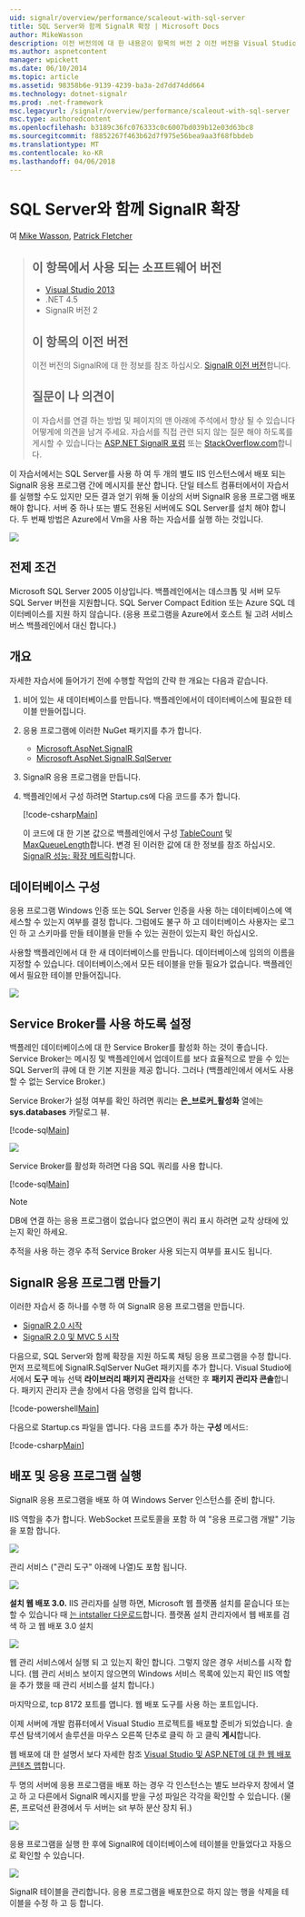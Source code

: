 ```yaml
---
uid: signalr/overview/performance/scaleout-with-sql-server
title: SQL Server와 함께 SignalR 확장 | Microsoft Docs
author: MikeWasson
description: 이전 버전의에 대 한 내용은이 항목의 버전 2 이전 버전을 Visual Studio 2013.NET 4.5 SignalR이이 항목에서 사용 하는 소프트웨어 버전 중...
ms.author: aspnetcontent
manager: wpickett
ms.date: 06/10/2014
ms.topic: article
ms.assetid: 98358b6e-9139-4239-ba3a-2d7dd74dd664
ms.technology: dotnet-signalr
ms.prod: .net-framework
msc.legacyurl: /signalr/overview/performance/scaleout-with-sql-server
msc.type: authoredcontent
ms.openlocfilehash: b3189c36fc076333c0c6007bd039b12e03d63bc8
ms.sourcegitcommit: f8852267f463b62d7f975e56bea9aa3f68fbbdeb
ms.translationtype: MT
ms.contentlocale: ko-KR
ms.lasthandoff: 04/06/2018
---
```

<a name="signalr-scaleout-with-sql-server"></a>SQL Server와 함께 SignalR 확장
====================
여 [Mike Wasson](https://github.com/MikeWasson), [Patrick Fletcher](https://github.com/pfletcher)

> ## <a name="software-versions-used-in-this-topic"></a>이 항목에서 사용 되는 소프트웨어 버전
> 
> 
> - [Visual Studio 2013](https://www.microsoft.com/visualstudio/eng/2013-downloads)
> - .NET 4.5
> - SignalR 버전 2
>   
> 
> 
> ## <a name="previous-versions-of-this-topic"></a>이 항목의 이전 버전
> 
> 이전 버전의 SignalR에 대 한 정보를 참조 하십시오. [SignalR 이전 버전](../older-versions/index.md)합니다.
> 
> ## <a name="questions-and-comments"></a>질문이 나 의견이
> 
> 이 자습서를 연결 하는 방법 및 페이지의 맨 아래에 주석에서 향상 될 수 있습니다 어떻게에 의견을 남겨 주세요. 자습서를 직접 관련 되지 않는 질문 해야 하도록를 게시할 수 있습니다는 [ASP.NET SignalR 포럼](https://forums.asp.net/1254.aspx/1?ASP+NET+SignalR) 또는 [StackOverflow.com](http://stackoverflow.com/)합니다.


이 자습서에서는 SQL Server를 사용 하 여 두 개의 별도 IIS 인스턴스에서 배포 되는 SignalR 응용 프로그램 간에 메시지를 분산 합니다. 단일 테스트 컴퓨터에서이 자습서를 실행할 수도 있지만 모든 결과 얻기 위해 둘 이상의 서버 SignalR 응용 프로그램 배포 해야 합니다. 서버 중 하나 또는 별도 전용된 서버에도 SQL Server를 설치 해야 합니다. 두 번째 방법은 Azure에서 Vm을 사용 하는 자습서를 실행 하는 것입니다.

![](scaleout-with-sql-server/_static/image1.png)

## <a name="prerequisites"></a>전제 조건

Microsoft SQL Server 2005 이상입니다. 백플레인에서는 데스크톱 및 서버 모두 SQL Server 버전을 지원합니다. SQL Server Compact Edition 또는 Azure SQL 데이터베이스를 지원 하지 않습니다. (응용 프로그램을 Azure에서 호스트 될 고려 서비스 버스 백플레인에서 대신 합니다.)

## <a name="overview"></a>개요

자세한 자습서에 들어가기 전에 수행할 작업의 간략 한 개요는 다음과 같습니다.

1. 비어 있는 새 데이터베이스를 만듭니다. 백플레인에서이 데이터베이스에 필요한 테이블 만들어집니다.
2. 응용 프로그램에 이러한 NuGet 패키지를 추가 합니다. 

    - [Microsoft.AspNet.SignalR](http://nuget.org/packages/Microsoft.AspNet.SignalR)
    - [Microsoft.AspNet.SignalR.SqlServer](http://nuget.org/packages/Microsoft.AspNet.SignalR.SqlServer)
3. SignalR 응용 프로그램을 만듭니다.
4. 백플레인에서 구성 하려면 Startup.cs에 다음 코드를 추가 합니다. 

    [!code-csharp[Main](scaleout-with-sql-server/samples/sample1.cs)]

   이 코드에 대 한 기본 값으로 백플레인에서 구성 [TableCount](https://msdn.microsoft.com/library/microsoft.aspnet.signalr.sqlscaleoutconfiguration.tablecount(v=vs.118).aspx) 및 [MaxQueueLength](https://msdn.microsoft.com/library/microsoft.aspnet.signalr.messaging.scaleoutconfiguration.maxqueuelength(v=vs.118).aspx)합니다. 변경 된 이러한 값에 대 한 정보를 참조 하십시오. [SignalR 성능: 확장 메트릭](signalr-performance.md#scaleout_metrics)합니다. 

## <a name="configure-the-database"></a>데이터베이스 구성

응용 프로그램 Windows 인증 또는 SQL Server 인증을 사용 하는 데이터베이스에 액세스할 수 있는지 여부를 결정 합니다. 그럼에도 불구 하 고 데이터베이스 사용자는 로그인 하 고 스키마를 만들 테이블을 만들 수 있는 권한이 있는지 확인 하십시오.

사용할 백플레인에서 대 한 새 데이터베이스를 만듭니다. 데이터베이스에 임의의 이름을 지정할 수 있습니다. 데이터베이스;에서 모든 테이블을 만들 필요가 없습니다. 백플레인에서 필요한 테이블 만들어집니다.

![](scaleout-with-sql-server/_static/image2.png)

## <a name="enable-service-broker"></a>Service Broker를 사용 하도록 설정

백플레인 데이터베이스에 대 한 Service Broker를 활성화 하는 것이 좋습니다. Service Broker는 메시징 및 백플레인에서 업데이트를 보다 효율적으로 받을 수 있는 SQL Server의 큐에 대 한 기본 지원을 제공 합니다. 그러나 (백플레인에서 에서도 사용할 수 없는 Service Broker.)

Service Broker가 설정 여부를 확인 하려면 쿼리는 **은\_브로커\_활성화** 열에는 **sys.databases** 카탈로그 뷰.

[!code-sql[Main](scaleout-with-sql-server/samples/sample2.sql)]

![](scaleout-with-sql-server/_static/image3.png)

Service Broker를 활성화 하려면 다음 SQL 쿼리를 사용 합니다.

[!code-sql[Main](scaleout-with-sql-server/samples/sample3.sql)]

> [!NOTE]
> DB에 연결 하는 응용 프로그램이 없습니다 없으면이 쿼리 표시 하려면 교착 상태에 있는지 확인 하세요.


추적을 사용 하는 경우 추적 Service Broker 사용 되는지 여부를 표시도 됩니다.

## <a name="create-a-signalr-application"></a>SignalR 응용 프로그램 만들기

이러한 자습서 중 하나를 수행 하 여 SignalR 응용 프로그램을 만듭니다.

- [SignalR 2.0 시작](../getting-started/tutorial-getting-started-with-signalr.md)
- [SignalR 2.0 및 MVC 5 시작](../getting-started/tutorial-getting-started-with-signalr-and-mvc.md)

다음으로, SQL Server와 함께 확장을 지원 하도록 채팅 응용 프로그램을 수정 합니다. 먼저 프로젝트에 SignalR.SqlServer NuGet 패키지를 추가 합니다. Visual Studio에서에서 **도구** 메뉴 선택 **라이브러리 패키지 관리자**을 선택한 후 **패키지 관리자 콘솔**합니다. 패키지 관리자 콘솔 창에서 다음 명령을 입력 합니다.

[!code-powershell[Main](scaleout-with-sql-server/samples/sample4.ps1)]

다음으로 Startup.cs 파일을 엽니다. 다음 코드를 추가 하는 **구성** 메서드:

[!code-csharp[Main](scaleout-with-sql-server/samples/sample5.cs)]

## <a name="deploy-and-run-the-application"></a>배포 및 응용 프로그램 실행

SignalR 응용 프로그램을 배포 하 여 Windows Server 인스턴스를 준비 합니다.

IIS 역할을 추가 합니다. WebSocket 프로토콜을 포함 하 여 "응용 프로그램 개발" 기능을 포함 합니다.

![](scaleout-with-sql-server/_static/image4.png)

관리 서비스 ("관리 도구" 아래에 나열)도 포함 됩니다.

![](scaleout-with-sql-server/_static/image5.png)

**설치 웹 배포 3.0.** IIS 관리자를 실행 하면, Microsoft 웹 플랫폼 설치를 묻습니다 또는 할 수 있습니다 때 [는 intstaller 다운로드](https://go.microsoft.com/fwlink/?LinkId=255386)합니다. 플랫폼 설치 관리자에서 웹 배포를 검색 하 고 웹 배포 3.0 설치

![](scaleout-with-sql-server/_static/image6.png)

웹 관리 서비스에서 실행 되 고 있는지 확인 합니다. 그렇지 않은 경우 서비스를 시작 합니다. (웹 관리 서비스 보이지 않으면의 Windows 서비스 목록에 있는지 확인 IIS 역할을 추가 했을 때 관리 서비스를 설치 합니다.)

마지막으로, tcp 8172 포트를 엽니다. 웹 배포 도구를 사용 하는 포트입니다.

이제 서버에 개발 컴퓨터에서 Visual Studio 프로젝트를 배포할 준비가 되었습니다. 솔루션 탐색기에서 솔루션을 마우스 오른쪽 단추로 클릭 하 고 클릭 **게시**합니다.

웹 배포에 대 한 설명서 보다 자세한 참조 [Visual Studio 및 ASP.NET에 대 한 웹 배포 콘텐츠 맵](../../../whitepapers/aspnet-web-deployment-content-map.md)합니다.

두 명의 서버에 응용 프로그램을 배포 하는 경우 각 인스턴스는 별도 브라우저 창에서 열고 하 고 다른에서 SignalR 메시지를 받을 구성 파일은 각각을 확인할 수 있습니다. (물론, 프로덕션 환경에서 두 서버는 sit 부하 분산 장치 뒤.)

![](scaleout-with-sql-server/_static/image7.png)

응용 프로그램을 실행 한 후에 SignalR에 데이터베이스에 테이블을 만들었다고 자동으로 확인할 수 있습니다.

![](scaleout-with-sql-server/_static/image8.png)

SignalR 테이블을 관리합니다. 응용 프로그램을 배포한으로 하지 않는 행을 삭제을 테이블을 수정 하 고 등 합니다.
